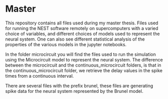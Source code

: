 # Master

This repository contains all files used during my master thesis. Files used for running the NEST software remotely on supercomputers with a varied choice of variables, and different choices of models used to represent the neural system. One can also see different statistical analysis of the properties of the various models in the jupyter notebooks. 

In the folder microcircuit you will find the files used to run the simulation using the Microcircuit model to represent the neural system. The difference between the microcircuit and the continuous_microcircuit folders, is that in the continuous_microcircuit folder, we retrieve the delay values in the spike times from a continuous interval.

There are several files with the prefix brunel, these files are generating spike data for the neural system represented by the Brunel model. 
